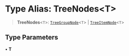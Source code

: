 # Type Alias: TreeNodes\<T\>

> **TreeNodes**\<`T`\>: [`TreeGroupNode`](TreeGroupNode.md)\<`T`\> \| [`TreeItemNode`](TreeItemNode.md)\<`T`\>

## Type Parameters

• **T**
